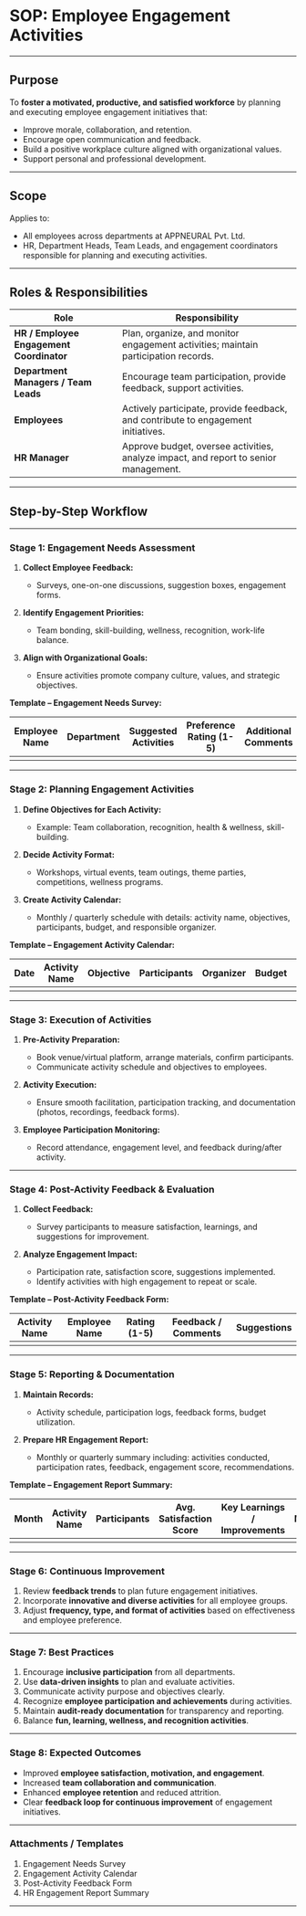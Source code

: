 #  **SOP: Employee Engagement Activities**

---

## **Purpose**

To **foster a motivated, productive, and satisfied workforce** by planning and executing employee engagement initiatives that:

* Improve morale, collaboration, and retention.
* Encourage open communication and feedback.
* Build a positive workplace culture aligned with organizational values.
* Support personal and professional development.

---

## **Scope**

Applies to:

* All employees across departments at APPNEURAL Pvt. Ltd.
* HR, Department Heads, Team Leads, and engagement coordinators responsible for planning and executing activities.

---

## **Roles & Responsibilities**

| Role                                     | Responsibility                                                                       |
| ---------------------------------------- | ------------------------------------------------------------------------------------ |
| **HR / Employee Engagement Coordinator** | Plan, organize, and monitor engagement activities; maintain participation records.   |
| **Department Managers / Team Leads**     | Encourage team participation, provide feedback, support activities.                  |
| **Employees**                            | Actively participate, provide feedback, and contribute to engagement initiatives.    |
| **HR Manager**                           | Approve budget, oversee activities, analyze impact, and report to senior management. |

---

## **Step-by-Step Workflow**

---

### **Stage 1: Engagement Needs Assessment**

1. **Collect Employee Feedback:**

   * Surveys, one-on-one discussions, suggestion boxes, engagement forms.

2. **Identify Engagement Priorities:**

   * Team bonding, skill-building, wellness, recognition, work-life balance.

3. **Align with Organizational Goals:**

   * Ensure activities promote company culture, values, and strategic objectives.

**Template – Engagement Needs Survey:**

| Employee Name | Department | Suggested Activities | Preference Rating (1-5) | Additional Comments |
| ------------- | ---------- | -------------------- | ----------------------- | ------------------- |
|               |            |                      |                         |                     |

---

### **Stage 2: Planning Engagement Activities**

1. **Define Objectives for Each Activity:**

   * Example: Team collaboration, recognition, health & wellness, skill-building.

2. **Decide Activity Format:**

   * Workshops, virtual events, team outings, theme parties, competitions, wellness programs.

3. **Create Activity Calendar:**

   * Monthly / quarterly schedule with details: activity name, objectives, participants, budget, and responsible organizer.

**Template – Engagement Activity Calendar:**

| Date | Activity Name | Objective | Participants | Organizer | Budget | Status |
| ---- | ------------- | --------- | ------------ | --------- | ------ | ------ |
|      |               |           |              |           |        |        |

---

### **Stage 3: Execution of Activities**

1. **Pre-Activity Preparation:**

   * Book venue/virtual platform, arrange materials, confirm participants.
   * Communicate activity schedule and objectives to employees.

2. **Activity Execution:**

   * Ensure smooth facilitation, participation tracking, and documentation (photos, recordings, feedback forms).

3. **Employee Participation Monitoring:**

   * Record attendance, engagement level, and feedback during/after activity.

---

### **Stage 4: Post-Activity Feedback & Evaluation**

1. **Collect Feedback:**

   * Survey participants to measure satisfaction, learnings, and suggestions for improvement.

2. **Analyze Engagement Impact:**

   * Participation rate, satisfaction score, suggestions implemented.
   * Identify activities with high engagement to repeat or scale.

**Template – Post-Activity Feedback Form:**

| Activity Name | Employee Name | Rating (1-5) | Feedback / Comments | Suggestions |
| ------------- | ------------- | ------------ | ------------------- | ----------- |
|               |               |              |                     |             |

---

### **Stage 5: Reporting & Documentation**

1. **Maintain Records:**

   * Activity schedule, participation logs, feedback forms, budget utilization.

2. **Prepare HR Engagement Report:**

   * Monthly or quarterly summary including: activities conducted, participation rates, feedback, engagement score, recommendations.

**Template – Engagement Report Summary:**

| Month | Activity Name | Participants | Avg. Satisfaction Score | Key Learnings / Improvements | HR Manager Notes |
| ----- | ------------- | ------------ | ----------------------- | ---------------------------- | ---------------- |
|       |               |              |                         |                              |                  |

---

### **Stage 6: Continuous Improvement**

1. Review **feedback trends** to plan future engagement initiatives.
2. Incorporate **innovative and diverse activities** for all employee groups.
3. Adjust **frequency, type, and format of activities** based on effectiveness and employee preference.

---

### **Stage 7: Best Practices**

1. Encourage **inclusive participation** from all departments.
2. Use **data-driven insights** to plan and evaluate activities.
3. Communicate activity purpose and objectives clearly.
4. Recognize **employee participation and achievements** during activities.
5. Maintain **audit-ready documentation** for transparency and reporting.
6. Balance **fun, learning, wellness, and recognition activities**.

---

### **Stage 8: Expected Outcomes**

* Improved **employee satisfaction, motivation, and engagement**.
* Increased **team collaboration and communication**.
* Enhanced **employee retention** and reduced attrition.
* Clear **feedback loop for continuous improvement** of engagement initiatives.

---

### **Attachments / Templates**

1. Engagement Needs Survey
2. Engagement Activity Calendar
3. Post-Activity Feedback Form
4. HR Engagement Report Summary

---
